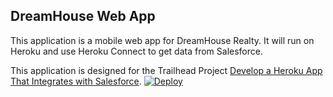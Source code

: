 DreamHouse Web App
------------------

This application is a mobile web app for DreamHouse Realty. It will run on Heroku and use Heroku Connect to get data from Salesforce.

This application is designed for the Trailhead Project [Develop a Heroku App That Integrates with Salesforce](https://trailhead.salesforce.com/content/learn/projects/develop-heroku-applications).
 <a href="https://heroku.com/deploy">
  <img src="https://www.herokucdn.com/deploy/button.svg" alt="Deploy">
</a>
